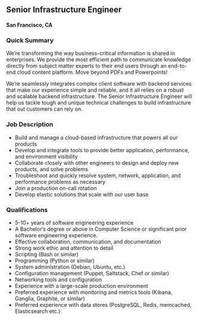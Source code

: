 ## Senior Infrastructure Engineer
#### San Francisco, CA

### Quick Summary
We’re transforming the way business-critical information is shared in enterprises. We provide the most efficient path to communicate knowledge directly from subject matter experts to their end users through an end-to-end cloud content platform. Move beyond PDFs and Powerpoints!

We’re seamlessly integrates complex client software with backend services that make our experience simple and reliable, and it all relies on a robust and scalable backend infrastructure. The Senior Infrastructure Engineer will help us tackle tough and unique technical challenges to build infrastructure that out customers can rely on.

### Job Description
+	Build and manage a cloud-based infrastructure that powers all our products
+	Develop and integrate tools to provide better application, performance, and environment visibility
+	Collaborate closely with other engineers to design and deploy new products, and solve problems
+	Troubleshoot and quickly resolve system, network, application, and performance problems as necessary
+	Join a production on-call rotation
+	Develop elastic solutions that scale with our user base

### Qualifications
+	5-10+ years of software engineering experience
+	A Bachelor’s degree or above in Computer Science or significant prior software engineering experience.
+	Effective collaboration, communication, and documentation
+	Strong work ethic and attention to detail
+	Scripting (Bash or similar)
+	Programming (Python or similar)
+	System administration (Debian, Ubuntu, etc.)
+	Configuration management (Puppet, Saltstack, Chef or similar)
+	Networking tools and configuration
+	Experience with a large-scale production environment
+	Preferred experience with monitoring and metrics tools (Kibana, Ganglia, Graphite, or similar)
+	Preferred experience with data stores (PostgreSQL, Redis, memcached, Elasticsearch etc.)

